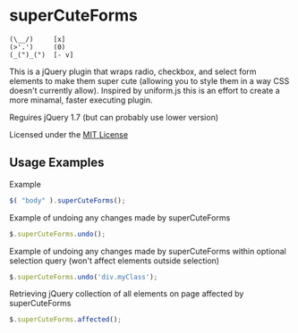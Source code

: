 superCuteForms
==============

```
(\__/)     [x]
(>'.')     (0)
(_(")_(")  [- v]
```

This is a jQuery plugin that wraps radio, checkbox, and select form elements to make them super cute (allowing you to style them in a way CSS doesn't currently allow).  Inspired by uniform.js this is an effort to create a more minamal, faster executing plugin.

Reguires jQuery 1.7 (but can probably use lower version)

Licensed under the [MIT License](http://www.opensource.org/licenses/mit-license.php)

Usage Examples
--------------

Example
```javascript
$( "body" ).superCuteForms();
```

Example of undoing any changes made by superCuteForms
```javascript
$.superCuteForms.undo();
```

Example of undoing any changes made by superCuteForms within optional selection query (won't affect elements outside selection)
```javascript
$.superCuteForms.undo('div.myClass');
```

Retrieving jQuery collection of all elements on page affected by superCuteForms
```javascript
$.superCuteForms.affected();
```
